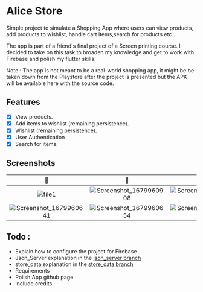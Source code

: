 # Alice Store

Simple project to simulate a Shopping App where users can view products, add products to wishlist, handle cart items,search for products etc..

The app is part of a friend's final project of a Screen printing course. I decided to take on this task to broaden my knowledge and
get to work with Firebase and polish my flutter skills.

Note : The app is not meant to be a real-world shopping app, it might be be taken down from the Playstore after the project is presented but
the APK will be available here with the source code.

## Features

- [x] View products.
- [x] Add items to wishlist (remaining persistence).
- [x] Wishlist (remaining persistence).
- [x] User Authentication
- [x] Search for items.

## Screenshots
  📸                         | 📸                           | 📸                                       | 📸 
|:--------------------------:|:-----------------------------:|:-----------------------------------------:|:----------------------------------:|
![file1](https://user-images.githubusercontent.com/90214727/228094562-c356f513-6634-48dd-83e3-177281f668b7.png) | ![Screenshot_1679960908](https://user-images.githubusercontent.com/90214727/228094701-9800794a-2c6d-49ae-a361-4b219aba7575.png) | ![Screenshot_1679960612](https://user-images.githubusercontent.com/90214727/228094736-72ad1a2e-49c5-4cc1-9596-51a8f99e09cc.png) | ![Screenshot_1679960915](https://user-images.githubusercontent.com/90214727/228095326-aef4af1c-c692-40a4-a084-276c1154fff2.png) |
![Screenshot_1679960641](https://user-images.githubusercontent.com/90214727/228095404-c8feed59-8509-476b-8658-e090dbf8d0b9.png) | ![Screenshot_1679960654](https://user-images.githubusercontent.com/90214727/228095475-ca45d346-62c7-4a83-aef9-4ef95b226493.png) | ![Screenshot_1679960728](https://user-images.githubusercontent.com/90214727/228095531-53e98ce2-8172-4a98-b0cf-7e434183734e.png) | ![Screenshot_1679960700](https://user-images.githubusercontent.com/90214727/228095583-525b18b5-8691-45f8-a5ba-923a78628783.png)

## Todo : 
- Explain how to configure the project for Firebase
- Json_Server explanation in the [json_server branch](https://github.com/daumienebi/alice_store/tree/json_server)
- store_data explanation in the [store_data branch](https://github.com/daumienebi/alice_store/tree/store_data)
- Requirements
- Polish App github page
- Include credits

